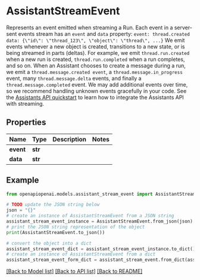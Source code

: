 # AssistantStreamEvent

Represents an event emitted when streaming a Run.  Each event in a server-sent events stream has an `event` and `data` property:  ``` event: thread.created data: {\"id\": \"thread_123\", \"object\": \"thread\", ...} ```  We emit events whenever a new object is created, transitions to a new state, or is being streamed in parts (deltas). For example, we emit `thread.run.created` when a new run is created, `thread.run.completed` when a run completes, and so on. When an Assistant chooses to create a message during a run, we emit a `thread.message.created event`, a `thread.message.in_progress` event, many `thread.message.delta` events, and finally a `thread.message.completed` event.  We may add additional events over time, so we recommend handling unknown events gracefully in your code. See the [Assistants API quickstart](/docs/assistants/overview) to learn how to integrate the Assistants API with streaming. 

## Properties

Name | Type | Description | Notes
------------ | ------------- | ------------- | -------------
**event** | **str** |  | 
**data** | **str** |  | 

## Example

```python
from openapiopenai.models.assistant_stream_event import AssistantStreamEvent

# TODO update the JSON string below
json = "{}"
# create an instance of AssistantStreamEvent from a JSON string
assistant_stream_event_instance = AssistantStreamEvent.from_json(json)
# print the JSON string representation of the object
print(AssistantStreamEvent.to_json())

# convert the object into a dict
assistant_stream_event_dict = assistant_stream_event_instance.to_dict()
# create an instance of AssistantStreamEvent from a dict
assistant_stream_event_form_dict = assistant_stream_event.from_dict(assistant_stream_event_dict)
```
[[Back to Model list]](../README.md#documentation-for-models) [[Back to API list]](../README.md#documentation-for-api-endpoints) [[Back to README]](../README.md)


